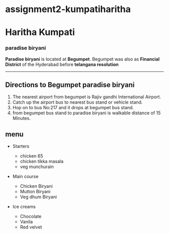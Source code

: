 # assignment2-kumpatiharitha

# Haritha Kumpati

### paradise biryani

**Paradise biryani** is located at **Begumpet**. Begumpet was also as **Financial District** of the Hyderabad before **telangana resolution**

---
## Directions to  Begumpet paradise biryani

1. The nearest airport from begumpet is Rajiv gandhi International Airport.
2. Catch up the airport bus to nearest bus stand or vehicle stand.
3. Hop on to bus No:217 and it drops at begumpet bus stand.
4. from begumpet bus stand to paradise biryani is walkable distance of 15 Minutes.

## menu
* Starters
  - chicken 65
  - chicken tikka masala
  - veg munchurain

* Main course
  - Chicken Biryani
  - Mutton Biryani
  - Veg dhum Biryani

* Ice creams
  - Chocolate 
  - Vanila
  - Red velvet
  
      
